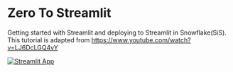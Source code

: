 # Zero To Streamlit

Getting started with Streamlit and deploying to Streamlit in Snowflake(SiS). This tutorial is adapted from <https://www.youtube.com/watch?v=LJ6DcLGQ4vY>

[![Streamlit App](https://static.streamlit.io/badges/streamlit_badge_black_white.svg)](https://kameshsampath-ml-app.streamlit.app/)
